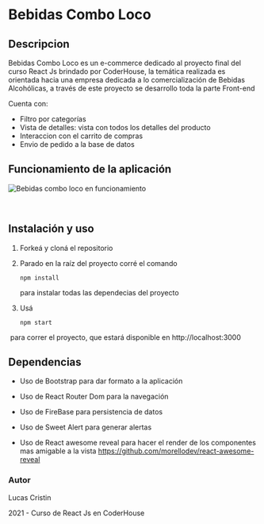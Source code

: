 # Bebidas Combo Loco 

## Descripcion 

Bebidas Combo Loco es un e-commerce dedicado al proyecto final del curso React Js brindado por CoderHouse, la temática realizada es orientada hacia una empresa dedicada a lo comercialización de Bebidas Alcohólicas, a través de este proyecto se desarrollo toda la parte Front-end

Cuenta con:
- Filtro por categorías
- Vista de detalles: vista con todos los detalles del producto
- Interaccion con el carrito de compras
- Envio de pedido a la base de datos

## Funcionamiento de la aplicación
![Bebidas combo loco en funcionamiento](https://github.com/LucasCristin23/Repositorio-eccomerse-LucasCristin/blob/main/public/GifFuncionamientoApp.gif)

​
## Instalación y uso

1. Forkeá y cloná el repositorio

2. Parado en la raíz del proyecto corré el comando 
​
   ```
   npm install
   ```
    para instalar todas las dependecias del proyecto

3. Usá 
​
   ```
   npm start
   ```
​
    para correr el proyecto, que estará disponible en http://localhost:3000

## Dependencias

- Uso de Bootstrap para dar formato a la aplicación

- Uso de React Router Dom para la navegación

- Uso de FireBase para persistencia de datos

- Uso de Sweet Alert para generar alertas

- Uso de React awesome reveal para hacer el render de los componentes mas amigable a la vista https://github.com/morellodev/react-awesome-reveal

### Autor

Lucas Cristin

2021 - Curso de React Js en CoderHouse
